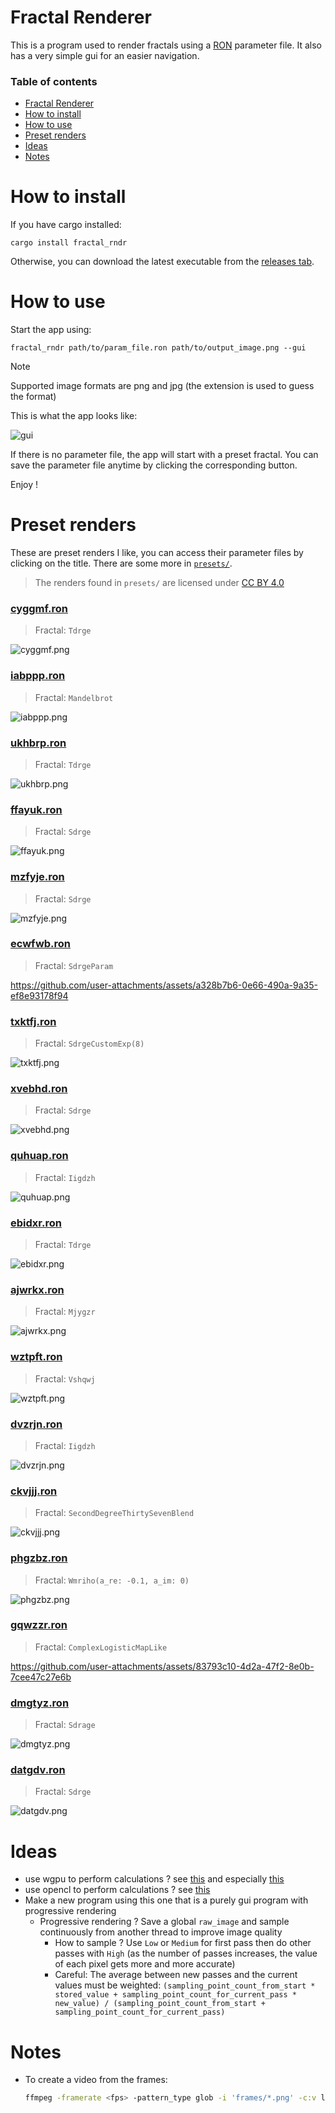 # Fractal Renderer

This is a program used to render fractals using a [RON](https://docs.rs/ron/latest/ron/) parameter file. It also has a very simple gui for an easier navigation.

### Table of contents

- [Fractal Renderer](#fractal-renderer)
- [How to install](#how-to-install)
- [How to use](#how-to-use)
- [Preset renders](#preset-renders)
- [Ideas](#ideas)
- [Notes](#notes)

# How to install

If you have cargo installed:

```
cargo install fractal_rndr
```

Otherwise, you can download the latest executable from the [releases tab](https://github.com/valflrt/fractal_rndr/releases/latest).

# How to use

Start the app using:

```
fractal_rndr path/to/param_file.ron path/to/output_image.png --gui
```

> [!NOTE]
> Supported image formats are png and jpg (the extension is used to guess the format)

This is what the app looks like:

![gui](/img/gui.png)

If there is no parameter file, the app will start with a preset fractal. You can save the parameter file anytime by clicking the corresponding button.

Enjoy !

# Preset renders

These are preset renders I like, you can access their parameter files by clicking on the title. There are some more in [`presets/`](presets/).

> The renders found in `presets/` are licensed under [CC BY 4.0](https://creativecommons.org/licenses/by/4.0/)

### [cyggmf.ron](presets/cyggmf.ron)

> Fractal: `Tdrge`

![cyggmf.png](presets/cyggmf.png)

### [iabppp.ron](presets/iabppp.ron)

> Fractal: `Mandelbrot`

![iabppp.png](presets/iabppp.png)

### [ukhbrp.ron](presets/ukhbrp.ron)

> Fractal: `Tdrge`

![ukhbrp.png](presets/ukhbrp.png)

### [ffayuk.ron](presets/ffayuk.ron)

> Fractal: `Sdrge`

![ffayuk.png](presets/ffayuk.png)

### [mzfyje.ron](presets/mzfyje.ron)

> Fractal: `Sdrge`

![mzfyje.png](presets/mzfyje.png)

### [ecwfwb.ron](presets/ecwfwb.ron)

> Fractal: `SdrgeParam`

https://github.com/user-attachments/assets/a328b7b6-0e66-490a-9a35-ef8e93178f94

### [txktfj.ron](presets/txktfj.ron)

> Fractal: `SdrgeCustomExp(8)`

![txktfj.png](presets/txktfj.png)

### [xvebhd.ron](presets/xvebhd.ron)

> Fractal: `Sdrge`

![xvebhd.png](presets/xvebhd.png)

### [quhuap.ron](presets/quhuap.ron)

> Fractal: `Iigdzh`

![quhuap.png](presets/quhuap.png)

### [ebidxr.ron](presets/ebidxr.ron)

> Fractal: `Tdrge`

![ebidxr.png](presets/ebidxr.png)

### [ajwrkx.ron](presets/ajwrkx.ron)

> Fractal: `Mjygzr`

![ajwrkx.png](presets/ajwrkx.png)

### [wztpft.ron](presets/wztpft.ron)

> Fractal: `Vshqwj`

![wztpft.png](presets/wztpft.png)

### [dvzrjn.ron](presets/dvzrjn.ron)

> Fractal: `Iigdzh`

![dvzrjn.png](presets/dvzrjn.png)

### [ckvjjj.ron](presets/ckvjjj.ron)

> Fractal: `SecondDegreeThirtySevenBlend`

![ckvjjj.png](presets/ckvjjj.png)

### [phgzbz.ron](presets/phgzbz.ron)

> Fractal: `Wmriho(a_re: -0.1, a_im: 0)`

![phgzbz.png](presets/phgzbz.png)

### [gqwzzr.ron](presets/gqwzzr.ron)

> Fractal: `ComplexLogisticMapLike`

https://github.com/user-attachments/assets/83793c10-4d2a-47f2-8e0b-7cee47c27e6b

### [dmgtyz.ron](presets/dmgtyz.ron)

> Fractal: `Sdrage`

![dmgtyz.png](presets/dmgtyz.png)

### [datgdv.ron](presets/datgdv.ron)

> Fractal: `Sdrge`

![datgdv.png](presets/datgdv.png)

# Ideas

- use wgpu to perform calculations ? see [this](https://github.com/gfx-rs/wgpu/blob/trunk/examples%2Fsrc%2Fhello_compute%2Fmod.rs) and especially [this](https://github.com/gfx-rs/wgpu/blob/trunk/examples%2Fsrc%2Frepeated_compute%2Fmod.rs)
- use opencl to perform calculations ? see [this](https://docs.rs/opencl3/latest/opencl3/)
- Make a new program using this one that is a purely gui program with progressive rendering
  - Progressive rendering ? Save a global `raw_image` and sample continuously from another thread to improve image quality
    - How to sample ? Use `Low` or `Medium` for first pass then do other passes with `High` (as the number of passes increases, the value of each pixel gets more and more accurate)
    - Careful: The average between new passes and the current values must be weighted: `(sampling_point_count_from_start * stored_value + sampling_point_count_for_current_pass * new_value) / (sampling_point_count_from_start + sampling_point_count_for_current_pass)`

# Notes

- To create a video from the frames:
  ```bash
  ffmpeg -framerate <fps> -pattern_type glob -i 'frames/*.png' -c:v libx264 -pix_fmt yuv420p video.mp4
  ```

